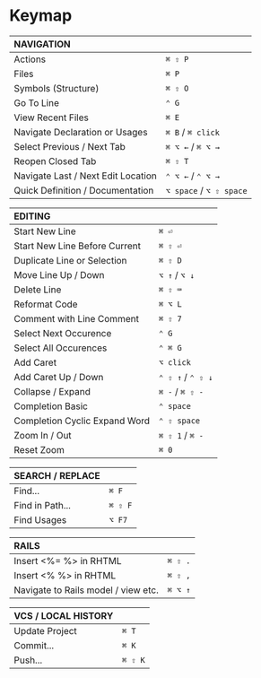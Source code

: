 # Keymap

| NAVIGATION                          |                         |
| :---                                | :---                    |
| Actions                             | `⌘ ⇧ P`                 |
| Files                               | `⌘ P`                   |
| Symbols (Structure)                 | `⌘ ⇧ O`                 |
| Go To Line                          | `⌃ G`                   |
| View Recent Files                   | `⌘ E`                   |
| Navigate Declaration or Usages      | `⌘ B` / `⌘ click`       |
| Select Previous / Next Tab          | `⌘ ⌥ ←` / `⌘ ⌥ →`       |
| Reopen Closed Tab                   | `⌘ ⇧ T`                 |
| Navigate Last / Next Edit Location  | `⌃ ⌥ ←` / `⌃ ⌥ →`       |
| Quick Definition / Documentation    | `⌥ space` / `⌥ ⇧ space` |

| EDITING                             |                         |
| :---                                | :---                    |
| Start New Line                      | `⌘ ⏎`                   |
| Start New Line Before Current       | `⌘ ⇧ ⏎`                 |
| Duplicate Line or Selection         | `⌘ ⇧ D`                 |
| Move Line Up / Down                 | `⌥ ↑` / `⌥ ↓`           |
| Delete Line                         | `⌘ ⇧ ⌨`                 |
| Reformat Code                       | `⌘ ⌥ L`                 |
| Comment with Line Comment           | `⌘ ⇧ 7`                 |
| Select Next Occurence               | `⌃ G`                   |
| Select All Occurences               | `⌃ ⌘ G`                 |
| Add Caret                           | `⌥ click`               |
| Add Caret Up / Down                 | `⌃ ⇧ ↑` / `⌃ ⇧ ↓`       |
| Collapse / Expand                   | `⌘ -` / `⌘ ⇧ -`         |
| Completion Basic                    | `⌃ space`               |
| Completion Cyclic Expand Word       | `⌃ ⇧ space`             |
| Zoom In / Out                       | `⌘ ⇧ 1` / `⌘ -`         |
| Reset Zoom                          | `⌘ 0`                   |

| SEARCH / REPLACE                    |                         |
| :---                                | :---                    |
| Find...                             | `⌘ F`                   |
| Find in Path...                     | `⌘ ⇧ F`                 |
| Find Usages                         | `⌥ F7`                  |

| RAILS                               |                         |
| :---                                | :---                    |
| Insert <%= %> in RHTML              | `⌘ ⇧ .`                 |
| Insert <% %> in RHTML               | `⌘ ⇧ ,`                 |
| Navigate to Rails model / view etc. | `⌘ ⌥ ↑`                 |

| VCS / LOCAL HISTORY                 |                         |
| :---                                | :---                    |
| Update Project                      | `⌘ T`                   |
| Commit...                           | `⌘ K`                   |
| Push...                             | `⌘ ⇧ K`                 |
